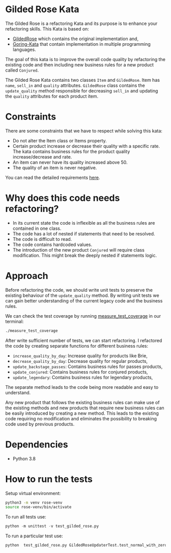 # Gilded Rose Kata

The Gilded Rose is a refactoring Kata and its purpose is to enhance your refactoring skills.
This Kata is based on: 
* [GildedRose](https://github.com/NotMyself/GildedRose) which contains the original implementation and,
* [Goring-Kata](https://github.com/emilybache/GildedRose-Refactoring-Kata) that contain implementation in multiple programming languages.

The goal of this kata is to improve the overall code quality by refactoring the existing code and then including new business rules for a new product called
`Conjured`.

The Gilded Rose Kata contains two classes `Item` and `GildedRose`. Item has `name`, `sell_in` and `quality` attributes. 
`GildedRose` class contains the `update_quality` method responsible for decreasing `sell_in` and updating the `quality` attributes for each product item.

# Constraints

There are some constraints that we have to respect while solving this kata:

* Do not alter the Item class or Items property.
* Certain product increase or decrease their quality with a specific rate. The kata contains business rules for the product quality increase/decrease and rate.
* An item can never have its quality increased above 50.
* The quality of an item is never negative.

You can read the detailed requirements [here](requirements.md).

# Why does this code needs refactoring?

* In its current state the code is inflexible as all the business rules are contained in one class.
* The code has a lot of nested if statements that need to be resolved.
* The code is difficult to read.
* The code contains hardcoded values.
* The introduction of the new product `Conjured` will require class modification. This might break the deeply nested if statements logic.

# Approach

Before refactoring the code, we should write unit tests to preserve the existing behaviour of the `update_quality` method.
By writing unit tests we can gain better understanding of the current legacy code and the business rules.

We can check the test coverage by running [measure_test_coverage](measure_test_coverage.sh) in our terminal:

```bash
./measure_test_coverage
```

After write sufficient number of tests, we can start refactoring.
I refactored the code by creating separate functions for different business rules: 

* `increase_quality_by_day`: Increase quality for products like Brie,
* `decrease_quality_by_day`: Decrease quality for regular products, 
* `update_backstage_passes`: Contains business rules for passes products, 
* `update_conjured`: Contains business rules for conjured products,
* `update_legendary`: Contains business rules for legendary products,

The separate method leads to the code being more readable and easy to understand.

Any new product that follows the existing business rules can make use of the existing methods and new 
products that require new business rules can be easily introduced by creating a new method. 
This leads to the existing code requiring no modification and eliminates the possibility to breaking code used by previous products.


# Dependencies

* Python 3.8

# How to run the tests

Setup virtual environment:

```bash
python3 -m venv rose-venv
source rose-venv/bin/activate
```

To run all tests use:

```python
python -m unittest -v test_gilded_rose.py
```

To run a particular test use:

```python
python  test_gilded_rose.py GildedRoseUpdaterTest.test_normal_with_zero_quality
```